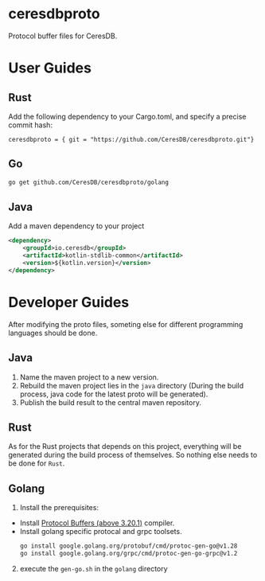 # ceresdbproto

Protocol buffer files for CeresDB.

# User Guides

## Rust

Add the following dependency to your Cargo.toml, and specify a precise commit hash:

```
ceresdbproto = { git = "https://github.com/CeresDB/ceresdbproto.git"}
```

## Go

```sh
go get github.com/CeresDB/ceresdbproto/golang
```

## Java

Add a maven dependency to your project

```xml
<dependency>
    <groupId>io.ceresdb</groupId>
    <artifactId>kotlin-stdlib-common</artifactId>
    <version>${kotlin.version}</version>
</dependency>
```

# Developer Guides
After modifying the proto files, someting else for different programming languages should be done.

## Java
1. Name the maven project to a new version.
2. Rebuild the maven project lies in the `java` directory (During the build process, java code for the latest proto will be generated).
2. Publish the build result to the central maven repository.

## Rust
As for the Rust projects that depends on this project, everything will be generated during the build process of themselves. So nothing else needs to be done for `Rust`.

## Golang
1. Install the prerequisites:
* Install [Protocol Buffers (above 3.20.1)](https://github.com/protocolbuffers/protobuf/releases) compiler.
* Install golang specific protocal and grpc toolsets.
    ```sh
    go install google.golang.org/protobuf/cmd/protoc-gen-go@v1.28
    go install google.golang.org/grpc/cmd/protoc-gen-go-grpc@v1.2
    ```
2. execute the `gen-go.sh` in the `golang` directory
